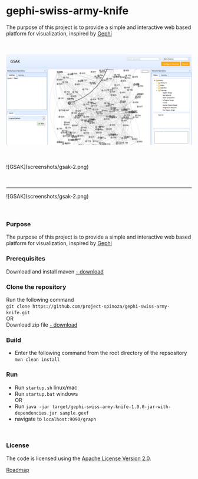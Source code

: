 # gephi-swiss-army-knife
The purpose of this project is to provide a simple and interactive web based platform for visualization, inspired by [Gephi](https://gephi.org/)<br>

<br/><br/>
![GSAK](screenshots/gsak-1.png)  <br/><br/><br/>
</hr>
![GSAK](screenshots/gsak-2.png)  <br/><br/><br/>
<hr>
![GSAK](screenshots/gsak-2.png)  <br/><br/><br/>

### Purpose
The purpose of this project is to provide a simple and interactive web based platform for visualization, inspired by [Gephi](https://gephi.org/)<br>

### Prerequisites
Download and install maven [- download](https://maven.apache.org/download.cgi)

### Clone the repository
Run the following command<br>
`git clone https://github.com/project-spinoza/gephi-swiss-army-knife.git`
<br>OR<br>
Download zip file [- download](https://github.com/project-spinoza/gephi-swiss-army-knife/archive/master.zip)

### Build
* Enter the following command from the root directory of the repsository<br>
  `mvn clean install`

### Run
* Run `startup.sh` linux/mac
* Run `startup.bat` windows
<br>OR<br>
* Run `java -jar target/gephi-swiss-army-knife-1.0.0-jar-with-dependencies.jar sample.gexf`
* navigate to `localhost:9090/graph`


<br>

### License
The code is licensed using the [Apache License Version 2.0](http://www.apache.org/licenses/LICENSE-2.0).


[Roadmap](https://github.com/project-spinoza/gephi-swiss-army-knife/wiki/Roadmap)
